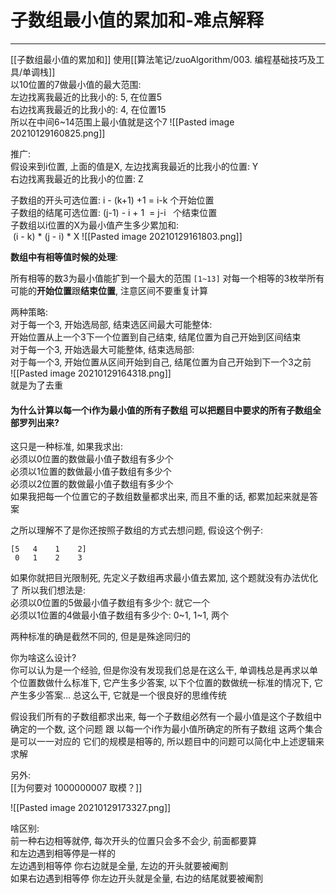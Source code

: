 # 子数组最小值的累加和-难点解释


---
[[子数组最小值的累加和]] 使用[[算法笔记/zuoAlgorithm/003. 编程基础技巧及工具/单调栈]]  
以10位置的7做最小值的最大范围:  
左边找离我最近的比我小的: 5, 在位置5   
右边找离我最近的比我小的: 4, 在位置15   
所以在中间6~14范围上最小值就是这个7
![[Pasted image 20210129160825.png]]

推广:  
假设来到i位置, 上面的值是X,
左边找离我最近的比我小的位置: Y  
右边找离我最近的比我小的位置: Z

子数组的开头可选位置: i - (k+1) +1 = i-k 个开始位置   
子数组的结尾可选位置: (j-1) - i + 1  = j-i   个结束位置   
子数组以i位置的X为最小值产生多少累加和:   
 (i - k) \* (j - i) \* X
![[Pasted image 20210129161803.png]]


**数组中有相等值时候的处理**:   

所有相等的数3为最小值能扩到一个最大的范围 `[1~13]`
对每一个相等的3枚举所有可能的**开始位置**跟**结束位置**, 注意区间不要重复计算

两种策略:   
对于每一个3,  开始选局部, 结束选区间最大可能整体:   
开始位置从上一个3下一个位置到自己结束, 结尾位置为自己开始到区间结束  
对于每一个3,  开始选最大可能整体, 结束选局部:   
对于每一个3, 开始位置从区间开始到自己, 结尾位置为自己开始到下一个3之前   
![[Pasted image 20210129164318.png]]   
就是为了去重


#### 为什么计算以每一个i作为最小值的所有子数组 可以把题目中要求的所有子数组全部罗列出来?

这只是一种标准, 如果我求出:   
必须以0位置的数做最小值子数组有多少个     
必须以1位置的数做最小值子数组有多少个  
必须以2位置的数做最小值子数组有多少个   
如果我把每一个位置它的子数组数量都求出来, 而且不重的话, 都累加起来就是答案

之所以理解不了是你还按照子数组的方式去想问题, 假设这个例子:
```text
[5   4    1    2]
 0   1    2    3

```

如果你就把目光限制死, 先定义子数组再求最小值去累加, 这个题就没有办法优化了
所以我们想法是:  
必须以0位置的5做最小值子数组有多少个: 就它一个  
必须以1位置的4做最小值子数组有多少个: 0~1, 1~1, 两个  

两种标准的确是截然不同的, 但是是殊途同归的

你为啥这么设计?  
你可以认为是一个经验, 但是你没有发现我们总是在这么干, 单调栈总是再求以单个位置数做什么标准下, 它产生多少答案, 以下个位置的数做统一标准的情况下, 它产生多少答案...
总这么干, 它就是一个很良好的思维传统


假设我们所有的子数组都求出来, 每一个子数组必然有一个最小值是这个子数组中确定的一个数, 这个问题 跟 以每一个i作为最小值所确定的所有子数组 这两个集合是可以一一对应的
它们的规模是相等的, 所以题目中的问题可以简化中上述逻辑来求解


另外:    
[[为何要对 1000000007 取模？]]


![[Pasted image 20210129173327.png]]

啥区别:    
前一种右边相等就停, 每次开头的位置只会多不会少, 前面都要算   
和左边遇到相等停是一样的   
左边遇到相等停 你右边就是全量, 左边的开头就要被阉割     
如果右边遇到相等停 你左边开头就是全量, 右边的结尾就要被阉割  

